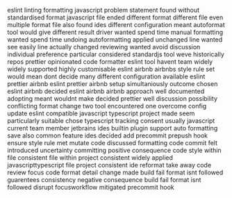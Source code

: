 eslint linting formatting javascript problem statement found without standardised format javascript file ended different format different file even multiple format file also found ides different configuration meant autoformat tool would give different result driver wanted spend time manual formatting wanted spend time undoing autoformatting applied unchanged line wanted see easily line actually changed reviewing wanted avoid discussion individual preference particular considered standardjs tool weve historically repos prettier opinionated code formatter eslint tool havent team widely widely supported highly customisable eslint airbnb airbnbs style rule set would mean dont decide many different configuration available eslint prettier airbnb eslint prettier airbnb setup simultaniously outcome chosen eslint airbnb decided eslint airbnb airbnb approach well documented adopting meant wouldnt make decided prettier well discussion possibility conflicting format change two tool encountered one overcome config update eslint compatible javascript typescript project made seem particularly suitable chose typescript tracking consent usually javascript current team member jetbrains ides builtin plugin support auto formatting save also common feature ides decided add precommit prepush hook ensure style rule met mutate code discussed formatting code commit felt introduced uncertainty committing positive consequence code style within file consistent file within project consistent widely applied javascripttypescript file project consistent ide reformat take away code review focus code format detail change made build fail format isnt followed guarentees consistency negative consequence build fail format isnt followed disrupt focusworkflow mitigated precommit hook